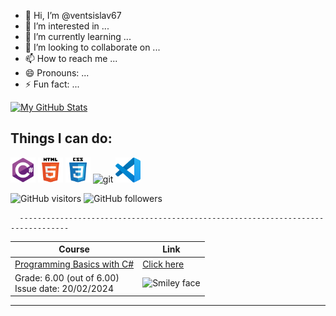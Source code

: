 - 👋 Hi, I’m @ventsislav67
- 👀 I’m interested in ...
- 🌱 I’m currently learning ...
- 💞️ I’m looking to collaborate on ...
- 📫 How to reach me ...
- 😄 Pronouns: ...
- ⚡ Fun fact: ...

<a href="https://github.com/ventsislav67">
  <img height="350em" alt="My GitHub Stats" src="https://github-readme-stats-sigma-five.vercel.app/api?username=ventsislav67&show_icons=true&bg_color=00000000&hide_border=true&text_color=3498db&count_private=true&include_all_commits=true" />
</a>


## Things I can do:

<p align="left">
<img src="https://raw.githubusercontent.com/devicons/devicon/master/icons/csharp/csharp-original.svg" alt="csharp" width="40" height="40"/> 
<img src="https://raw.githubusercontent.com/devicons/devicon/master/icons/html5/html5-original-wordmark.svg" alt="html5" width="40" height="40"/> 
<img src="https://raw.githubusercontent.com/devicons/devicon/master/icons/css3/css3-original-wordmark.svg" alt="css3" width="40" height="40"/> 
<img src="https://www.vectorlogo.zone/logos/git-scm/git-scm-icon.svg" alt="git" width="40" height="40"/>
<img src="https://raw.githubusercontent.com/github/explore/80688e429a7d4ef2fca1e82350fe8e3517d3494d/topics/visual-studio-code/visual-studio-code.png" alt="VS Code" height="40" height="40">


 ![GitHub visitors](https://visitor-badge.laobi.icu/badge?page_id=ventsislav67.ventsislav67) 
      ![GitHub followers](https://img.shields.io/github/followers/ventsislav67)

      ---------------------------------------------------------------------------------
  
| **Course**                                                            | **Link**                                                   |
| --------------------------------------------------------------------- | ---------------------------------------------------------- |
| <a href="https://softuni.bg/trainings/4414/programming-basics-with-csharp-february-2024" > Programming Basics with C# </a>    | <a href="https://softuni.bg/certificates/details/208375/f2d3f461"> Click here</a> |
  Grade: 6.00 (out of 6.00)<br /> Issue date: 20/02/2024 | <img src="" alt="Smiley face" width="65" height="95" > 
  
  ---------------------------------------------------------------------------------

<!---
ventsislav67/ventsislav67 is a ✨ special ✨ repository because its `README.md` (this file) appears on your GitHub profile.
You can click the Preview link to take a look at your changes.
--->
